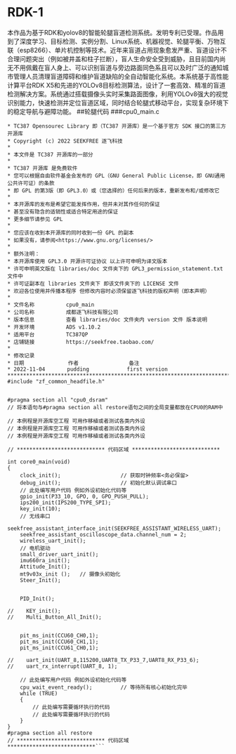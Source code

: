# RDK-1
本作品为基于RDK和yolov8的智能轮腿盲道检测系统。发明专利已受理。作品用到了深度学习、目标检测、实例分割、Linux系统、机器视觉、轮腿平衡、万物互联（esp8266）、单片机控制等技术。近年来盲道占用现象愈发严重、盲道设计不合理问题突出（例如被井盖和柱子拦断），盲人生命安全受到威胁，且目前国内尚无不用佩戴在盲人身上、可以识别盲道与旁边路面同色系且可以及时广泛的通知城市管理人员清理盲道障碍和维护盲道缺陷的全自动智能化系统。本系统基于高性能计算平台RDK X5和先进的YOLOv8目标检测算法，设计了一套高效、精准的盲道检测解决方案。系统通过搭载摄像头实时采集路面图像，利用YOLOv8强大的视觉识别能力，快速检测并定位盲道区域，同时结合轮腿式移动平台，实现复杂环境下的稳定导航与避障功能。
##轮腿代码
###cpu0_main.c
```/*********************************************************************************************************************
* TC387 Opensourec Library 即（TC387 开源库）是一个基于官方 SDK 接口的第三方开源库
* Copyright (c) 2022 SEEKFREE 逐飞科技
*
* 本文件是 TC387 开源库的一部分
*
* TC387 开源库 是免费软件
* 您可以根据自由软件基金会发布的 GPL（GNU General Public License，即 GNU通用公共许可证）的条款
* 即 GPL 的第3版（即 GPL3.0）或（您选择的）任何后来的版本，重新发布和/或修改它
*
* 本开源库的发布是希望它能发挥作用，但并未对其作任何的保证
* 甚至没有隐含的适销性或适合特定用途的保证
* 更多细节请参见 GPL
*
* 您应该在收到本开源库的同时收到一份 GPL 的副本
* 如果没有，请参阅<https://www.gnu.org/licenses/>
*
* 额外注明：
* 本开源库使用 GPL3.0 开源许可证协议 以上许可申明为译文版本
* 许可申明英文版在 libraries/doc 文件夹下的 GPL3_permission_statement.txt 文件中
* 许可证副本在 libraries 文件夹下 即该文件夹下的 LICENSE 文件
* 欢迎各位使用并传播本程序 但修改内容时必须保留逐飞科技的版权声明（即本声明）
*
* 文件名称          cpu0_main
* 公司名称          成都逐飞科技有限公司
* 版本信息          查看 libraries/doc 文件夹内 version 文件 版本说明
* 开发环境          ADS v1.10.2
* 适用平台          TC387QP
* 店铺链接          https://seekfree.taobao.com/
*
* 修改记录
* 日期              作者                备注
* 2022-11-04       pudding            first version
********************************************************************************************************************/
#include "zf_common_headfile.h"


#pragma section all "cpu0_dsram"
// 将本语句与#pragma section all restore语句之间的全局变量都放在CPU0的RAM中

// 本例程是开源库空工程 可用作移植或者测试各类内外设
// 本例程是开源库空工程 可用作移植或者测试各类内外设
// 本例程是开源库空工程 可用作移植或者测试各类内外设

// **************************** 代码区域 ****************************

int core0_main(void)
{
    clock_init();                   // 获取时钟频率<务必保留>
    debug_init();                   // 初始化默认调试串口
    // 此处编写用户代码 例如外设初始化代码等
    gpio_init(P33_10, GPO, 0, GPO_PUSH_PULL);
    ips200_init(IPS200_TYPE_SPI);
    key_init(10);
    // 无线串口
    seekfree_assistant_interface_init(SEEKFREE_ASSISTANT_WIRELESS_UART);
    seekfree_assistant_oscilloscope_data.channel_num = 2;
    wireless_uart_init();
    // 电机驱动
    small_driver_uart_init();
    imu660ra_init();
    Attitude_Init();
    mt9v03x_init ();   // 摄像头初始化
    Steer_Init();


    PID_Init();

//    KEY_init();
//    Multi_Button_All_Init();


    pit_ms_init(CCU60_CH0,1);
    pit_ms_init(CCU60_CH1,1);
    pit_ms_init(CCU61_CH0,1);

//    uart_init(UART_8,115200,UART8_TX_P33_7,UART8_RX_P33_6);
//    uart_rx_interrupt(UART_8, 1);

    // 此处编写用户代码 例如外设初始化代码等
    cpu_wait_event_ready();         // 等待所有核心初始化完毕
    while (TRUE)
    {
        // 此处编写需要循环执行的代码
        // 此处编写需要循环执行的代码
    }
}
#pragma section all restore
// **************************** 代码区域 ****************************```

